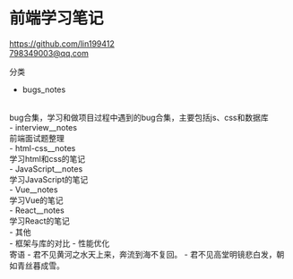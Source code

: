 # 前端学习笔记
https://github.com/lin199412
<br>
798349003@qq.com

分类
- bugs_notes
<br>
    bug合集，学习和做项目过程中遇到的bug合集，主要包括js、css和数据库
<br>
- interview__notes
<br>
    前端面试题整理
<br>
- html-css__notes
<br>
    学习html和css的笔记
<br>
- JavaScript__notes
<br>
    学习JavaScript的笔记
<br>
- Vue__notes
<br>
    学习Vue的笔记
<br>
- React__notes
<br>
    学习React的笔记
<br>
- 其他
<br>
    - 框架与库的对比
    - 性能优化
<br>
寄语
- 君不见黄河之水天上来，奔流到海不复回。
- 君不见高堂明镜悲白发，朝如青丝暮成雪。   